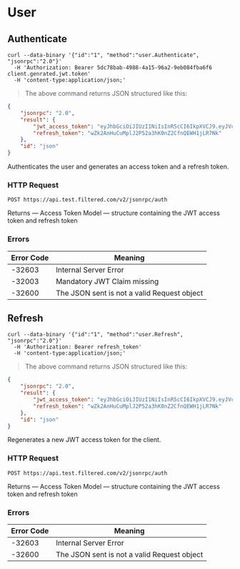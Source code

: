 # User

## Authenticate

```shell
curl --data-binary '{"id":"1", "method":"user.Authenticate", "jsonrpc":"2.0"}'
  -H 'Authorization: Bearer 5dc78bab-4988-4a15-96a2-9eb084fba6f6 client.genrated.jwt.token'
  -H 'content-type:application/json;'
```

> The above command returns JSON structured like this:

```json
{
	"jsonrpc": "2.0",
	"result": {
		"jwt_access_token": "eyJhbGciOiJIUzI1NiIsInR5cCI6IkpXVCJ9.eyJVc2VySUQiOiJiYmJuN2x2YXRhYWcwMjZpdjJtZyIsIk9yZ0lEIjoiZmlsdGVyZWQiLCJHcm91cElEIjoiZmlsdGVyZWQtZ2xvYmFsZmlsdGVyIn0.e7A_2EQLwS3v7dOVTq0I5afjnmSWYfqmBngFOlRsaJI",
		"refresh_token": "wZk2AnHuCuMplJ2P52a3hK0nZ2CfnQEWH1jLR7Nk"
	},
	"id": "json"
}
```

Authenticates the user and generates an access token and a refresh token.

### HTTP Request

`POST https://api.test.filtered.com/v2/jsonrpc/auth`

<aside class="success">
Returns — Access Token Model — structure containing the JWT access token and refresh token
</aside>

### Errors

Error Code | Meaning
---------- | -------
-32603 | Internal Server Error
-32003 | Mandatory JWT Claim missing
-32600 | The JSON sent is not a valid Request object

## Refresh

```shell
curl --data-binary '{"id":"1", "method":"user.Refresh", "jsonrpc":"2.0"}'
  -H 'Authorization: Bearer refresh_token'
  -H 'content-type:application/json;'
```

> The above command returns JSON structured like this:

```json
{
	"jsonrpc": "2.0",
	"result": {
		"jwt_access_token": "eyJhbGciOiJIUzI1NiIsInR5cCI6IkpXVCJ9.eyJVc2VySUQiOiJiYmJuN2x2YXRhYWcwMjZpdjJtZyIsIk9yZ0lEIjoiZmlsdGVyZWQiLCJHcm91cElEIjoiZmlsdGVyZWQtZ2xvYmFsZmlsdGVyIn0.e7A_2EQLwS3v7dOVTq0I5afjnmSWYfqmBngFOlRsaJI",
		"refresh_token": "wZk2AnHuCuMplJ2P52a3hK0nZ2CfnQEWH1jLR7Nk"
	},
	"id": "json"
}
```

Regenerates a new JWT access token for the client.

### HTTP Request

`POST https://api.test.filtered.com/v2/jsonrpc/auth`

<aside class="success">
Returns — Access Token Model — structure containing the JWT access token and refresh token
</aside>

### Errors

Error Code | Meaning
---------- | -------
-32603 | Internal Server Error
-32600 | The JSON sent is not a valid Request object
